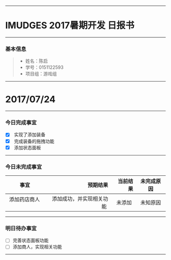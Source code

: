 -------
# IMUDGES 2017暑期开发 日报书
-------


### 基本信息
> * 姓名：陈启
> * 学号：0151122593
> * 项目组：游戏组

-------


# 2017/07/24

-------

### 今日完成事宜
- [x]  实现了添加装备
- [x]  完成装备的拖拽功能
- [x]  添加状态面板

-----
### 今日未完成事宜


| 事宜     |预期结果| 当前结果  | 未完成原因   | 
| --------   | -----:  | -----:  | :----:  |
|  添加药店商人   | 添加成功，并实现相关功能  | 未添加  | 未知原因 |


------
### 明日待办事宜
- [ ] 完善状态面板功能
- [ ] 添加商人，实现相关功能
-------
